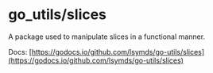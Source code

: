 # go_utils/slices

A package used to manipulate slices in a functional manner.

Docs:
[https://godocs.io/github.com/lsymds/go-utils/slices](https://godocs.io/github.com/lsymds/go-utils/slices)

